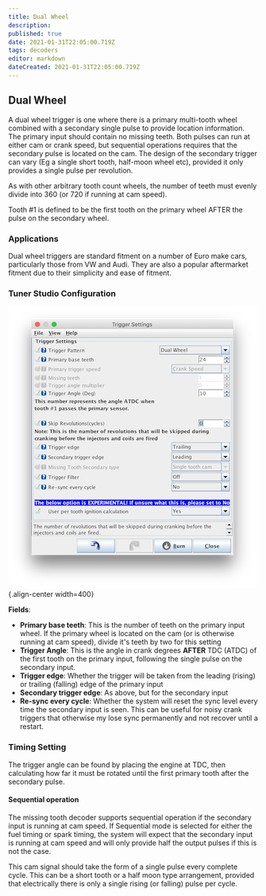 ```yaml
---
title: Dual Wheel
description: 
published: true
date: 2021-01-31T22:05:00.719Z
tags: decoders
editor: markdown
dateCreated: 2021-01-31T22:05:00.719Z
---
```


## Dual Wheel

A dual wheel trigger is one where there is a primary multi-tooth wheel combined with a secondary single pulse to provide location information. The primary input should contain no missing teeth. Both pulses can run at either cam or crank speed, but sequential operations requires that the secondary pulse is located on the cam. The design of the secondary trigger can vary (Eg a single short tooth, half-moon wheel etc), provided it only provides a single pulse per revolution.

As with other arbitrary tooth count wheels, the number of teeth must evenly divide into 360 (or 720 if running at cam speed).

Tooth \#1 is defined to be the first tooth on the primary wheel AFTER the pulse on the secondary wheel.

### Applications

Dual wheel triggers are standard fitment on a number of Euro make cars, particularly those from VW and Audi. They are also a popular aftermarket fitment due to their simplicity and ease of fitment.

### Tuner Studio Configuration

![dualwheel_triggerconfig.png](/img/decoders/dualwheel_triggerconfig.png){.align-center width=400}

**Fields**:

- **Primary base teeth**: This is the number of teeth on the primary input wheel. If the primary wheel is located on the cam (or is otherwise running at cam speed), divide it's teeth by two for this setting
- **Trigger Angle**: This is the angle in crank degrees **AFTER** TDC (ATDC) of the first tooth on the primary input, following the single pulse on the secondary input.
- **Trigger edge**: Whether the trigger will be taken from the leading (rising) or trailing (falling) edge of the primary input
- **Secondary trigger edge**: As above, but for the secondary input
- **Re-sync every cycle**: Whether the system will reset the sync level every time the secondary input is seen. This can be useful for noisy crank triggers that otherwise my lose sync permanently and not recover until a restart.

### Timing Setting

The trigger angle can be found by placing the engine at TDC, then calculating how far it must be rotated until the first primary tooth after the secondary pulse.

#### Sequential operation

The missing tooth decoder supports sequential operation if the secondary input is running at cam speed. If Sequential mode is selected for either the fuel timing or spark timing, the system will expect that the secondary input is running at cam speed and will only provide half the output pulses if this is not the case.

This cam signal should take the form of a single pulse every complete cycle. This can be a short tooth or a half moon type arrangement, provided that electrically there is only a single rising (or falling) pulse per cycle.